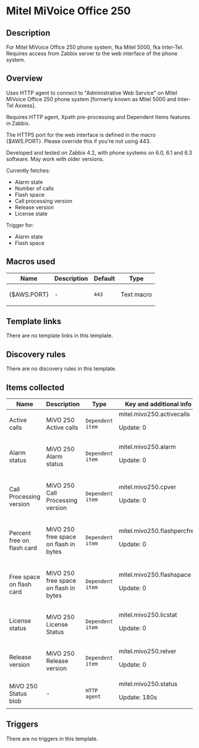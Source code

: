 # Mitel MiVoice Office 250

## Description

For Mitel MiVoice Office 250 phone system, fka Mitel 5000, fka Inter-Tel. Requires access from Zabbix server to the web interface of the phone system.

## Overview

Uses HTTP agent to connect to "Administrative Web Service" on Mitel MiVoice Office 250 phone system [formerly known as Mitel 5000 and Inter-Tel Axxess].


Requires HTTP agent, Xpath pre-processing and Dependent Items features in Zabbix.


The HTTPS port for the web interface is defined in the macro {$AWS.PORT}. Please override this if you're not using 443.


Developed and tested on Zabbix 4.2, with phone systems on 6.0, 6.1 and 6.3 software. May work with older versions.


 


Currently fetches:


* Alarm state
* Number of calls
* Flash space
* Call processing version
* Release version
* License state


Trigger for:


* Alarm state
* Flash space


## Macros used

|Name|Description|Default|Type|
|----|-----------|-------|----|
|{$AWS.PORT}|<p>-</p>|`443`|Text macro|
## Template links

There are no template links in this template.

## Discovery rules

There are no discovery rules in this template.

## Items collected

|Name|Description|Type|Key and additional info|
|----|-----------|----|----|
|Active calls|<p>MiVO 250 Active calls</p>|`Dependent item`|mitel.mivo250.activecalls<p>Update: 0</p>|
|Alarm status|<p>MiVO 250 Alarm status</p>|`Dependent item`|mitel.mivo250.alarm<p>Update: 0</p>|
|Call Processing version|<p>MiVO 250 Call Processing version</p>|`Dependent item`|mitel.mivo250.cpver<p>Update: 0</p>|
|Percent free on flash card|<p>MiVO 250 free space on flash in bytes</p>|`Dependent item`|mitel.mivo250.flashpercfree<p>Update: 0</p>|
|Free space on flash card|<p>MiVO 250 free space on flash in bytes</p>|`Dependent item`|mitel.mivo250.flashspace<p>Update: 0</p>|
|License status|<p>MiVO 250 License Status</p>|`Dependent item`|mitel.mivo250.licstat<p>Update: 0</p>|
|Release version|<p>MiVO 250 Release version</p>|`Dependent item`|mitel.mivo250.relver<p>Update: 0</p>|
|MiVO 250 Status blob|<p>-</p>|`HTTP agent`|mitel.mivo250.status<p>Update: 180s</p>|
## Triggers

There are no triggers in this template.


